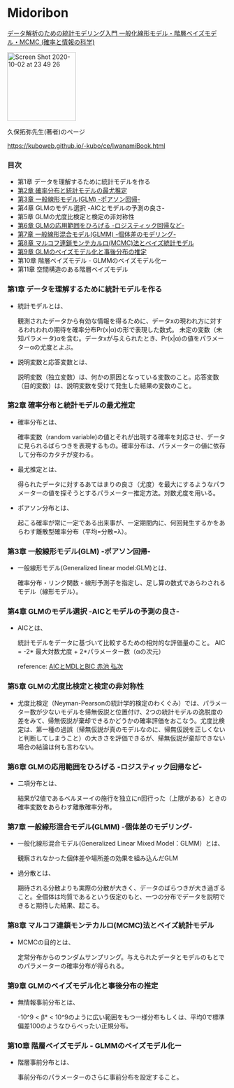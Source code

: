 # Midoribon

<a target="_blank" href="https://www.amazon.co.jp/gp/product/400006973X/ref=as_li_tl?ie=UTF8&camp=247&creative=1211&creativeASIN=400006973X&linkCode=as2&tag=reaesjapan05-22&linkId=193d5bb35db89dc42f382607f2b59a4c">データ解析のための統計モデリング入門 一般化線形モデル・階層ベイズモデル・MCMC (確率と情報の科学)</a><img src="//ir-jp.amazon-adsystem.com/e/ir?t=reaesjapan05-22&l=am2&o=9&a=400006973X" width="1" height="1" border="0" alt="" style="border:none !important; margin:0px !important;" />

<img width="157" alt="Screen Shot 2020-10-02 at 23 49 26" src="https://user-images.githubusercontent.com/50528980/94983619-298f4880-050a-11eb-8359-4144bed5b4cd.png">

久保拓弥先生(著者)のページ

https://kuboweb.github.io/-kubo/ce/IwanamiBook.html

### 目次
- 第1章   データを理解するために統計モデルを作る
- [第2章   確率分布と統計モデルの最尤推定](/chap2.ipynb)
- [第3章   一般線形モデル(GLM) -ポアソン回帰-](/chap3.ipynb)
- 第4章   GLMのモデル選択 -AICとモデルの予測の良さ-
- 第5章   GLMの尤度比検定と検定の非対称性
- [第6章   GLMの応用範囲をひろげる  -ロジスティック回帰など-](/chap6.ipynb)
- [第7章   一般線形混合モデル(GLMM) -個体差のモデリング-](/chap7.ipynb)
- [第8章   マルコフ連鎖モンテカルロ(MCMC)法とベイズ統計モデル](/chap8.ipynb)
- [第9章   GLMのベイズモデル化と事後分布の推定](/chap9.ipynb)
- 第10章  階層ベイズモデル - GLMMのベイズモデル化ー
- 第11章  空間構造のある階層ベイズモデル

### 第1章 データを理解するために統計モデルを作る

- 統計モデルとは、

  観測されたデータから有効な情報を得るために、データxの現われ方に対するわれわれの期待を確率分布Pr(x|α)の形で表現した数式。
  未定の変数（未知パラメータ)αを含む。データxが与えられたとき、Pr(x|α)の値をパラメーターαの尤度とよぶ。
 
- 説明変数と応答変数とは、
  
  説明変数（独立変数）は、何かの原因となっている変数のこと。応答変数（目的変数）は、説明変数を受けて発生した結果の変数のこと。

### 第2章 確率分布と統計モデルの最尤推定

- 確率分布とは、

  確率変数（random variable)の値とそれが出現する確率を対応させ、データに見られるばらつきを表現するもの。確率分布は、パラメーターの値に依存して分布のカタチが変わる。

- 最尤推定とは、

  得られたデータに対するあてはまりの良さ（尤度）を最大にするようなパラメーターの値を探そうとするパラメーター推定方法。対数尤度を用いる。

- ポアソン分布とは、
  
  起こる確率が常に一定である出来事が、一定期間内に、何回発生するかをあらわす離散型確率分布（平均=分散=λ）。

### 第3章   一般線形モデル(GLM) -ポアソン回帰-

- 一般線形モデル(Generalized linear model:GLM)とは、

  確率分布・リンク関数・線形予測子を指定し、足し算の数式であらわされるモデル（線形モデル）。
  
### 第4章 GLMのモデル選択 -AICとモデルの予測の良さ-

- AICとは、
  
  統計モデルをデータに基づいて比較するための相対的な評価量のこと。
  AIC = -2* 最大対数尤度 + 2*パラメーター数（αの次元）
  
  reference: [AICとMDLとBIC 赤池 弘次](https://www.orsj.or.jp/~archive/pdf/bul/Vol.41_07_375.pdf)
  
### 第5章 GLMの尤度比検定と検定の非対称性
- 尤度比検定（Neyman-Pearsonの統計学的検定のわくぐみ）では、パラメーター数が少ないモデルを帰無仮説と位置付け、2つの統計モデルの逸脱度の差をみて、帰無仮説が棄却できるかどうかの確率評価をおこなう。尤度比検定は、第一種の過誤（帰無仮説が真のモデルなのに、帰無仮説を正しくないと判断してしまうこと）の大きさを評価できるが、帰無仮説が棄却できない場合の結論は何も言わない。
  
### 第6章 GLMの応用範囲をひろげる -ロジスティック回帰など-
- 二項分布とは、

  結果が2値であるベルヌーイの施行を独立にn回行った（上限がある）ときの確率変数をあらわす離散確率分布。

### 第7章 一般線形混合モデル(GLMM) -個体差のモデリング-
- 一般化線形混合モデル(Generalized Linear Mixed Model：GLMM）とは、

  観察されなかった個体差や場所差の効果を組み込んだGLM

- 過分散とは、

  期待される分散よりも実際の分散が大きく、データのばらつきが大き過ぎること。全個体は均質であるという仮定のもと、一つの分布でデータを説明できると期待した結果、起こる。
  
### 第8章   マルコフ連鎖モンテカルロ(MCMC)法とベイズ統計モデル
- MCMCの目的とは、

  定常分布からのランダムサンプリング。与えられたデータとモデルのもとでのパラメーターの確率分布が得られる。
  
### 第9章 GLMのベイズモデル化と事後分布の推定
- 無情報事前分布とは、
  
  -10^9 < β* < 10^9のように広い範囲をもつ一様分布もしくは、平均0で標準偏差100のようなひらべったい正規分布。

### 第10章  階層ベイズモデル - GLMMのベイズモデル化ー
- 階層事前分布とは、

  事前分布のパラメーターのさらに事前分布を設定すること。

